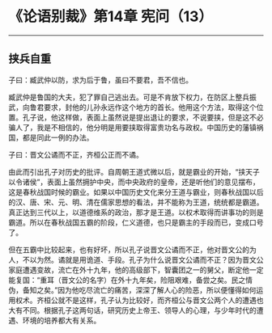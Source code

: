 # 《论语别裁》第14章 宪问（13）

------

## 挟兵自重

子曰：臧武仲以防，求为后于鲁，虽曰不要君，吾不信也。

臧武仲是鲁国的大夫，犯了罪自己逃出去。可是不肯放下权力，在防区上整兵振武，向鲁君要求，封他的儿孙永远作这个地方的首长。他用这个方法，取得这个位置。孔子说，他这样做，表面上虽然说是提出退让的要求，不说要挟，但是这不必骗人了，我是不相信的，他分明是用要挟取得富贵功名与政权。中国历史的藩镇祸国，都是同此一例的办法。

子曰：晋文公谲而不正，齐桓公正而不谲。

由此而引出孔子对历史的批评。自周朝王道式微以后，就是霸业的开始，“挟天子以令诸侯”，表面上虽然拥护中央，而中央政府的皇帝，还是听他们的意见摆布，这是春秋战国时候的霸业。如果以中国历史文化来分王道与霸业，则春秋战国以后的汉、唐、宋、元、明、清在儒家思想的看法，并不能称为王道，统统都是霸道。真正达到三代以上，以道德维系的政治，那才是王道。以权术取得而讲事功的则是霸道。所以在春秋战国五霸的阶段，仁义道德，也只是霸主的手段而已，变成口号了。

但在五霸中比较起来，也有好坏，所以孔子说晋文公谲而不正，他对晋文公的为人，不以为然。谲就是用诡道、手段。孔子为什么说晋文公谲而不正？因为晋文公家庭遭遇变故，流亡在外十九年，他的高级部下，智囊团之一的舅父，断定他一定能复国：“重耳（晋文公的名字）在外十九年矣，险阻艰难，备尝之矣。民之情伪，备知之矣。”因为他吃尽流亡的痛苦，深深了解人心的险恶，所以便懂得如何运用权术。齐桓公就不是这样，孔子认为比较好，而齐桓公与晋文公两个人的遭遇也大有不同。根据孔子这两句话，研究历史上帝王、领导人的心理，与少年时代的遭遇、环境的培养都大有关系。

